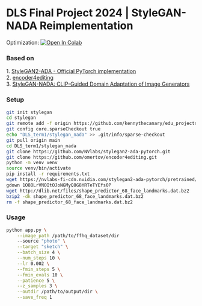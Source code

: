 # DLS Final Project 2024 | StyleGAN-NADA Reimplementation

Optimization: [![Open In Colab](https://colab.research.google.com/assets/colab-badge.svg)](https://colab.research.google.com/drive/1KN9XO7adMwPIhdkBcBQfHbKaMoehfwZP?usp=sharing)

### Based on
1\. [StyleGAN2-ADA - Official PyTorch implementation](https://github.com/NVlabs/stylegan2-ada-pytorch/tree/main)<br>
2\. [encoder4editing](https://github.com/omertov/encoder4editing)<br>
3\. [StyleGAN-NADA: CLIP-Guided Domain Adaptation of Image Generators](https://arxiv.org/pdf/2108.00946)<br>


### Setup
```.bash
git init stylegan
cd stylegan
git remote add -f origin https://github.com/kennythecanary/edu_projects.git
git config core.sparseCheckout true
echo "DLS_term1/stylegan_nada" >> .git/info/sparse-checkout
git pull origin main
cd DLS_term1/stylegan_nada
git clone https://github.com/NVlabs/stylegan2-ada-pytorch.git
git clone https://github.com/omertov/encoder4editing.git
python -m venv venv
source venv/bin/activate
pip install -r requirements.txt
wget https://nvlabs-fi-cdn.nvidia.com/stylegan2-ada-pytorch/pretrained/ffhq.pkl
gdown 1O8OLrVNOItOJoNGMyQ8G8YRTeTYEfs0P
wget http://dlib.net/files/shape_predictor_68_face_landmarks.dat.bz2
bzip2 -dk shape_predictor_68_face_landmarks.dat.bz2
rm -f shape_predictor_68_face_landmarks.dat.bz2
```

### Usage
```.bash
python app.py \
    --image_path /path/to/ffhq_dataset/dir
    --source "photo" \
    --target "sketch" \
    --batch_size 4 \
    --num_steps 10 \
    --lr 0.002 \
    --fmin_steps 5 \
    --fmin_evals 10 \
    --patience 5 \
    --z_samples 3 \
    --outdir /path/to/output/dir \
    --save_freq 1
```